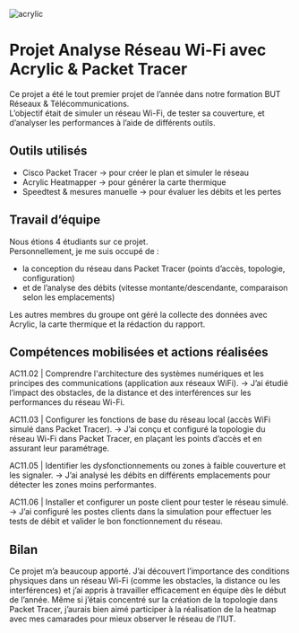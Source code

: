 

![acrylic](https://github.com/user-attachments/assets/6230c422-b79c-4c83-8762-66261263b57a)

#  Projet Analyse Réseau Wi-Fi avec Acrylic & Packet Tracer

Ce projet a été le tout premier projet de l’année dans notre formation BUT Réseaux & Télécommunications.  
L’objectif était de simuler un réseau Wi-Fi, de tester sa couverture, et d’analyser les performances à l’aide de différents outils.

##  Outils utilisés

- Cisco Packet Tracer → pour créer le plan et simuler le réseau
-  Acrylic Heatmapper → pour générer la carte thermique
-  Speedtest & mesures manuelle → pour évaluer les débits et les pertes

##  Travail d’équipe

Nous étions 4 étudiants sur ce projet.  
Personnellement, je me suis occupé de :

- la conception du réseau dans Packet Tracer (points d’accès, topologie, configuration)
- et de l’analyse des débits (vitesse montante/descendante, comparaison selon les emplacements)

Les autres membres du groupe ont géré la collecte des données avec Acrylic, la carte thermique et la rédaction du rapport.

## Compétences mobilisées et actions réalisées

AC11.02 | Comprendre l'architecture des systèmes numériques et les principes des communications (application aux réseaux WiFi).
→ J’ai étudié l’impact des obstacles, de la distance et des interférences sur les performances du réseau Wi-Fi.

AC11.03 | Configurer les fonctions de base du réseau local (accès WiFi simulé dans Packet Tracer).
→ J’ai conçu et configuré la topologie du réseau Wi-Fi dans Packet Tracer, en plaçant les points d’accès et en assurant leur paramétrage.

AC11.05 | Identifier les dysfonctionnements ou zones à faible couverture et les signaler.
→ J’ai analysé les débits en différents emplacements pour détecter les zones moins performantes.

AC11.06 | Installer et configurer un poste client pour tester le réseau simulé.
→ J’ai configuré les postes clients dans la simulation pour effectuer les tests de débit et valider le bon fonctionnement du réseau.

##  Bilan
Ce projet m’a beaucoup apporté. J’ai découvert l’importance des conditions physiques dans un réseau Wi-Fi (comme les obstacles, la distance ou les interférences) et j’ai appris à travailler efficacement en équipe dès le début de l’année. Même si j’étais concentré sur la création de la topologie dans Packet Tracer, j’aurais bien aimé participer à la réalisation de la heatmap avec mes camarades pour mieux observer le réseau de l’IUT.
